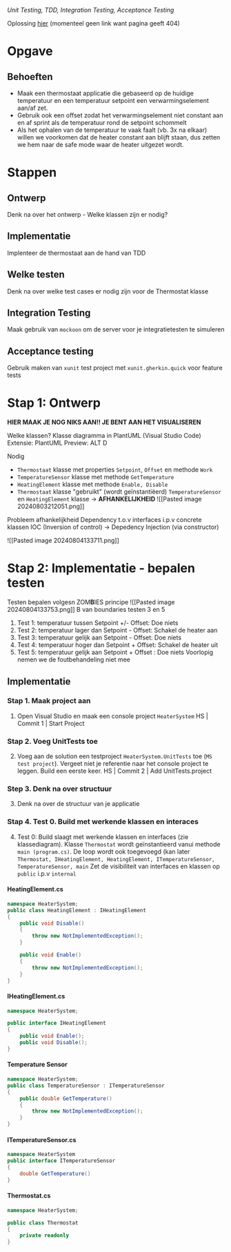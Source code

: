 *Unit Testing, TDD, Integration Testing, Acceptance Testing*

Oplossing [hier](https://github.com/janvandenpoelatAP/HeaterSystem) (momenteel geen link want pagina geeft 404)

# Opgave
## Behoeften
- Maak een thermostaat applicatie die gebaseerd op de huidige temperatuur en een temperatuur setpoint een verwarmingselement aan/af zet.
- Gebruik ook een offset zodat het verwarmingselement niet constant aan en af sprint als de temperatuur rond de setpoint schommelt
- Als het ophalen van de temperatuur te vaak faalt (vb. 3x na elkaar) willen we voorkomen dat de heater constant aan blijft staan, dus zetten we hem naar de safe mode waar de heater uitgezet wordt.

# Stappen
## Ontwerp
Denk na over het ontwerp - Welke klassen zijn er nodig?

## Implementatie
Implenteer de thermostaat aan de hand van TDD

## Welke testen
Denk na over welke test cases er nodig zijn voor de Thermostat klasse

## Integration Testing
Maak gebruik van `mockoon` om de server voor je integratietesten te simuleren

## Acceptance testing
Gebruik maken van `xunit` test project met `xunit.gherkin.quick` voor feature tests

# Stap 1: Ontwerp
**HIER MAAK JE NOG NIKS AAN!! JE BENT AAN HET VISUALISEREN**

Welke klassen?
Klasse diagramma in PlantUML (Visual Studio Code)
	Extensie: PlantUML
	Preview: ALT D

Nodig
- `Thermostaat` klasse met properties `Setpoint`, `Offset` en methode `Work`
- `TemperatureSensor` klasse met methode `GetTemperature`
- `HeatingElement` klasse met methode `Enable, Disable`
- `Thermostaat` klasse "gebruikt" (wordt geïnstantiëerd) `TemperatureSensor` en `HeatingElement` klasse -> **AFHANKELIJKHEID**
![[Pasted image 20240803212051.png]]

Probleem afhankelijkheid
	Dependency t.o.v interfaces i.p.v concrete klassen
	IOC (Inversion of control) -> Depedency Injection (via constructor)

![[Pasted image 20240804133711.png]]

# Stap 2: Implementatie - bepalen testen
Testen bepalen volgesn ZOM**B**IES principe
![[Pasted image 20240804133753.png]]
	B van boundaries testen 3 en 5
1. Test 1: temperatuur tussen Setpoint +/- Offset: Doe niets
2. Test 2: temperatuur lager dan Setpoint - Offset: Schakel de heater aan
3. Test 3: temperatuur gelijk aan Setpoint - Offset: Doe niets
4. Test 4: temperatuur hoger dan Setpoint + Offset: Schakel de heater uit
5. Test 5: temperatuur gelijk aan Setpoint + Offset : Doe niets
Voorlopig nemen we de foutbehandeling niet mee

## Implementatie
### Stap 1. Maak project aan
1. Open Visual Studio en maak een console project `HeaterSystem`
	HS | Commit 1 | Start Project

### Stap 2. Voeg UnitTests toe
2. Voeg aan de solution een testproject `HeaterSystem.UnitTests` toe (`MS test project`). Vergeet niet je referentie naar het console project te leggen. Build een eerste keer.
	HS | Commit 2 | Add UnitTests.project

### Step 3. Denk na over structuur
3. Denk na over de structuur van je applicatie

### Stap 4. Test 0. Build met werkende klassen en interaces
4. Test 0: Build slaagt met werkende klassen en interfaces (zie klassediagram). Klasse `Thermostat` wordt geïnstantieerd vanui methode `main (program.cs)`. De loop wordt ook toegevoegd (kan later
		`Thermostat, IHeatingElement, HeatingElement, ITemperatureSensor, TemperatureSensor, main`
		Zet de visibiliteit van interfaces en klassen op `public` i.p.v `internal`

#### HeatingElement.cs
```cs
namespace HeaterSystem;
public class HeatingElement : IHeatingElement 
{
	public void Disable() 
	{
		throw new NotImplementedException();
	}

	public void Enable()
	{
		throw new NotImplementedException();
	}
}
```

#### IHeatingElement.cs
```cs
namespace HeaterSystem;

public interface IHeatingElement
{
	public void Enable();
	public void Disable();
}
```

#### Temperature Sensor
```cs
namespace HeaterSystem;
public class TemperatureSensor : ITemperatureSensor
{
	public double GetTemperature() 
	{
		throw new NotImplementedException();
	}
}
```
#### ITemperatureSensor.cs
```cs
namespace HeaterSystem
public interface ITemperatureSensor
{
	double GetTemperature()
}
```

#### Thermostat.cs
```cs
namespace HeaterSystem;

public class Thermostat
{
	private readonly
}
```